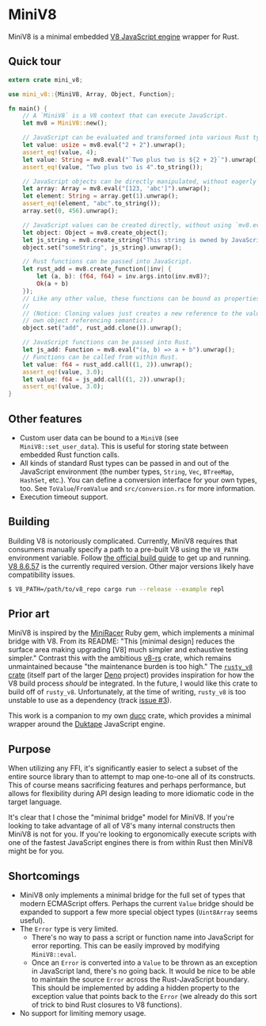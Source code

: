 # MiniV8

MiniV8 is a minimal embedded [V8 JavaScript engine](https://v8.dev/) wrapper for Rust.

## Quick tour

```rust
extern crate mini_v8;

use mini_v8::{MiniV8, Array, Object, Function};

fn main() {
    // A `MiniV8` is a V8 context that can execute JavaScript.
    let mv8 = MiniV8::new();

    // JavaScript can be evaluated and transformed into various Rust types.
    let value: usize = mv8.eval("2 + 2").unwrap();
    assert_eq!(value, 4);
    let value: String = mv8.eval("`Two plus two is ${2 + 2}`").unwrap();
    assert_eq!(value, "Two plus two is 4".to_string());

    // JavaScript objects can be directly manipulated, without eagerly converting into Rust.
    let array: Array = mv8.eval("[123, 'abc']").unwrap();
    let element: String = array.get(1).unwrap();
    assert_eq!(element, "abc".to_string());
    array.set(0, 456).unwrap();

    // JavaScript values can be created directly, without using `mv8.eval` as above.
    let object: Object = mv8.create_object();
    let js_string = mv8.create_string("This string is owned by JavaScript!");
    object.set("someString", js_string).unwrap();

    // Rust functions can be passed into JavaScript.
    let rust_add = mv8.create_function(|inv| {
        let (a, b): (f64, f64) = inv.args.into(inv.mv8)?;
        Ok(a + b)
    });
    // Like any other value, these functions can be bound as properties of an object.
    //
    // (Notice: Cloning values just creates a new reference to the value, similar to JavaScript's
    // own object referencing semantics.)
    object.set("add", rust_add.clone()).unwrap();

    // JavaScript functions can be passed into Rust.
    let js_add: Function = mv8.eval("(a, b) => a + b").unwrap();
    // Functions can be called from within Rust.
    let value: f64 = rust_add.call((1, 2)).unwrap();
    assert_eq!(value, 3.0);
    let value: f64 = js_add.call((1, 2)).unwrap();
    assert_eq!(value, 3.0);
}
```

## Other features

* Custom user data can be bound to a `MiniV8` (see `MiniV8::set_user_data`). This is useful for storing state between embedded Rust function calls.
* All kinds of standard Rust types can be passed in and out of the JavaScript environment (the number types, `String`, `Vec`, `BTreeMap`, `HashSet`, etc.). You can define a conversion interface for your own types, too. See `ToValue`/`FromValue` and `src/conversion.rs` for more information.
* Execution timeout support.

## Building

Building V8 is notoriously complicated. Currently, MiniV8 requires that consumers manually specify a path to a pre-built V8 using the `V8_PATH` environment variable. Follow [the official build guide](https://v8.dev/docs/build) to get up and running. [V8 8.6.57](https://chromium.googlesource.com/v8/v8.git/+/refs/tags/8.6.57) is the currently required version. Other major versions likely have compatibility issues.

```bash
$ V8_PATH=/path/to/v8_repo cargo run --release --example repl
```

## Prior art

MiniV8 is inspired by the [MiniRacer](https://github.com/discourse/mini_racer) Ruby gem, which implements a minimal bridge with V8. From its README: "This [minimal design] reduces the surface area making upgrading [V8] much simpler and exhaustive testing simpler." Contrast this with the ambitious [v8-rs](https://github.com/dflemstr/v8-rs) crate, which remains unmaintained because "the maintenance burden is too high." The [`rusty_v8` crate](https://github.com/denoland/rusty_v8) (itself part of the larger [Deno](https://deno.land/) project) provides inspiration for how the V8 build process *should* be integrated. In the future, I would like this crate to build off of `rusty_v8`. Unfortunately, at the time of writing, `rusty_v8` is too unstable to use as a dependency (track [issue #3](https://github.com/SkylerLipthay/mini-v8/issues/3)).

This work is a companion to my own [ducc](https://github.com/SkylerLipthay/ducc) crate, which provides a minimal wrapper around the [Duktape](https://duktape.org/) JavaScript engine.

## Purpose

When utilizing any FFI, it's significantly easier to select a subset of the entire source library than to attempt to map one-to-one all of its constructs. This of course means sacrificing features and perhaps performance, but allows for flexibility during API design leading to more idiomatic code in the target language.

It's clear that I chose the "minimal bridge" model for MiniV8. If you're looking to take advantage of all of V8's many internal constructs then MiniV8 is not for you. If you're looking to ergonomically execute scripts with one of the fastest JavaScript engines there is from within Rust then MiniV8 might be for you.

## Shortcomings

* MiniV8 only implements a minimal bridge for the full set of types that modern ECMAScript offers. Perhaps the current `Value` bridge should be expanded to support a few more special object types (`Uint8Array` seems useful).
* The `Error` type is very limited.
  * There's no way to pass a script or function name into JavaScript for error reporting. This can be easily improved by modifying `MiniV8::eval`.
  * Once an `Error` is converted into a `Value` to be thrown as an exception in JavaScript land, there's no going back. It would be nice to be able to maintain the source `Error` across the Rust-JavaScript boundary. This should be implemented by adding a hidden property to the exception value that points back to the `Error` (we already do this sort of trick to bind Rust closures to V8 functions).
* No support for limiting memory usage.
